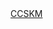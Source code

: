  <HTML style="width:100%;height:100%;">
 <head>
 </head>
  <body>
<a href= "/nicht/">CCSKM</a>
  </body>
 </HTML>